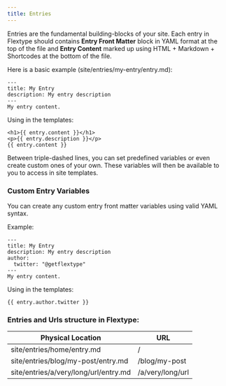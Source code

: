 ```yaml
---
title: Entries
---
```


Entries are the fundamental building-blocks of your site. Each entry in Flextype should contains **Entry Front Matter** block in YAML format at the top of the file and **Entry Content** marked up using HTML + Markdown + Shortcodes at the bottom of the file.

Here is a basic example (site/entries/my-entry/entry.md):

    ---
    title: My Entry
    description: My entry description
    ---
    My entry content.
    

Using in the templates:

    <h1>{{ entry.content }}</h1>
    <p>{{ entry.description }}</p>
    {{ entry.content }}
    

Between triple-dashed lines, you can set predefined variables or even create custom ones of your own. These variables will then be available to you to access in site templates.

### Custom Entry Variables

You can create any custom entry front matter variables using valid YAML syntax.

Example:

    ---
    title: My Entry
    description: My entry description
    author:
      twitter: "@getflextype"
    ---
    My entry content.
    

Using in the templates:

    {{ entry.author.twitter }}
    

### Entries and Urls structure in Flextype:

| Physical Location                     | URL              |
| ------------------------------------- | ---------------- |
| site/entries/home/entry.md            | /                |
| site/entries/blog/my-post/entry.md    | /blog/my-post    |
| site/entries/a/very/long/url/entry.md | /a/very/long/url |
